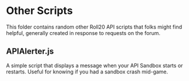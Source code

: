 # Other Scripts
This folder contains random other Roll20 API scripts that folks might find helpful, generally created in response to requests on the forum.

## APIAlerter.js
A simple script that displays a message when your API Sandbox starts or restarts. Useful for knowing if you had a sandbox crash mid-game.